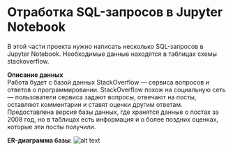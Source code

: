 # Отработка SQL-запросов в Jupyter Notebook  
В этой части проекта нужно написать несколько SQL-запросов в Jupyter Notebook. Необходимые данные находятся в таблицах схемы stackoverflow.  

**Описание данных**  
Работа будет с базой данных StackOverflow — сервиса вопросов и ответов о программировании. StackOverflow похож на социальную сеть — пользователи сервиса задают вопросы, отвечают на посты, оставляют комментарии и ставят оценки другим ответам. Предоставлена версия базы данных, где хранятся данные о постах за 2008 год, но в таблицах есть информация и о более поздних оценках, которые эти посты получили.  

**ER-диаграмма базы:**
![alt text](https://disk.yandex.ru/i/rqJ0wZ1yKLcZDA)
